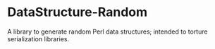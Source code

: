 DataStructure-Random
====================

A library to generate random Perl data structures; intended to torture serialization libraries.
